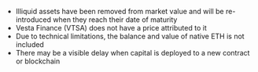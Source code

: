 - Illiquid assets have been removed from market value and will be re-introduced when they reach their date of maturity
- Vesta Finance (VTSA) does not have a price attributed to it
- Due to technical limitations, the balance and value of native ETH is not included
- There may be a visible delay when capital is deployed to a new contract or blockchain
